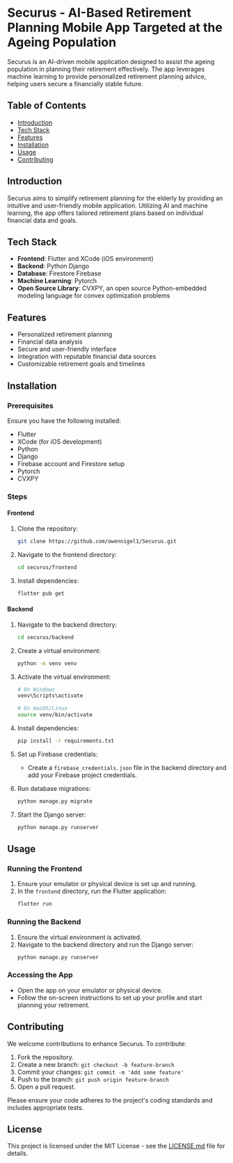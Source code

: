 # Securus - AI-Based Retirement Planning Mobile App Targeted at the Ageing Population

Securus is an AI-driven mobile application designed to assist the ageing population in planning their retirement effectively. The app leverages machine learning to provide personalized retirement planning advice, helping users secure a financially stable future.

## Table of Contents
- [Introduction](#introduction)
- [Tech Stack](#tech-stack)
- [Features](#features)
- [Installation](#installation)
- [Usage](#usage)
- [Contributing](#contributing)

## Introduction
Securus aims to simplify retirement planning for the elderly by providing an intuitive and user-friendly mobile application. Utilizing AI and machine learning, the app offers tailored retirement plans based on individual financial data and goals.

## Tech Stack
- **Frontend**: Flutter and XCode (iOS environment)
- **Backend**: Python Django
- **Database**: Firestore Firebase
- **Machine Learning**: Pytorch
- **Open Source Library**: CVXPY, an open source Python-embedded modeling language for convex optimization problems

## Features
- Personalized retirement planning
- Financial data analysis
- Secure and user-friendly interface
- Integration with reputable financial data sources
- Customizable retirement goals and timelines

## Installation

### Prerequisites
Ensure you have the following installed:
- Flutter
- XCode (for iOS development)
- Python
- Django
- Firebase account and Firestore setup
- Pytorch
- CVXPY

### Steps

#### Frontend
1. Clone the repository:
    ```sh
    git clone https://github.com/owennigel1/Securus.git
    ```
2. Navigate to the frontend directory:
    ```sh
    cd securus/frontend
    ```
3. Install dependencies:
    ```sh
    flutter pub get
    ```

#### Backend
1. Navigate to the backend directory:
    ```sh
    cd securus/backend
    ```
2. Create a virtual environment:
    ```sh
    python -m venv venv
    ```
3. Activate the virtual environment:
    ```sh
    # On Windows
    venv\Scripts\activate

    # On macOS/Linux
    source venv/bin/activate
    ```
4. Install dependencies:
    ```sh
    pip install -r requirements.txt
    ```

5. Set up Firebase credentials:
    - Create a `firebase_credentials.json` file in the backend directory and add your Firebase project credentials.

6. Run database migrations:
    ```sh
    python manage.py migrate
    ```

7. Start the Django server:
    ```sh
    python manage.py runserver
    ```

## Usage

### Running the Frontend
1. Ensure your emulator or physical device is set up and running.
2. In the `frontend` directory, run the Flutter application:
    ```sh
    flutter run
    ```

### Running the Backend
1. Ensure the virtual environment is activated.
2. Navigate to the backend directory and run the Django server:
    ```sh
    python manage.py runserver
    ```

### Accessing the App
- Open the app on your emulator or physical device.
- Follow the on-screen instructions to set up your profile and start planning your retirement.

## Contributing
We welcome contributions to enhance Securus. To contribute:

1. Fork the repository.
2. Create a new branch: `git checkout -b feature-branch`
3. Commit your changes: `git commit -m 'Add some feature'`
4. Push to the branch: `git push origin feature-branch`
5. Open a pull request.

Please ensure your code adheres to the project's coding standards and includes appropriate tests.

## License
This project is licensed under the MIT License - see the [LICENSE.md](LICENSE.md) file for details.



